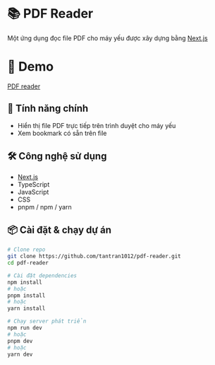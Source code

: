 # 📚 PDF Reader

Một ứng dụng đọc file PDF cho máy yếu được xây dựng bằng [Next.js](https://nextjs.org/) 

# 🎠 Demo 
 [PDF reader](https://pdf-reader-murex.vercel.app/)
 
## 🚀 Tính năng chính

- Hiển thị file PDF trực tiếp trên trình duyệt cho máy yếu
- Xem bookmark có sẵn trên file 

## 🛠️ Công nghệ sử dụng

- [Next.js](https://nextjs.org/)
- TypeScript
- JavaScript
- CSS
- pnpm / npm / yarn

## 📦 Cài đặt & chạy dự án

```bash
# Clone repo
git clone https://github.com/tantran1012/pdf-reader.git
cd pdf-reader

# Cài đặt dependencies
npm install
# hoặc
pnpm install
# hoặc
yarn install

# Chạy server phát triển
npm run dev
# hoặc
pnpm dev
# hoặc
yarn dev
